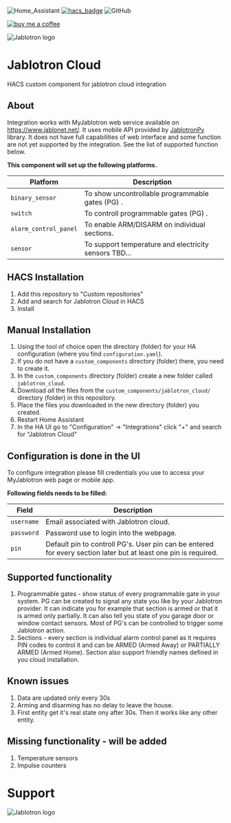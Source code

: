 ![Home_Assistant](https://img.shields.io/badge/Home-Assistant-blue)
[![hacs_badge](https://img.shields.io/badge/HACS-Custom-41BDF5.svg)](https://github.com/hacs/integration)
![GitHub](https://img.shields.io/github/license/viktak/ha-cc-openweathermap_all)

[![buy me a coffee](https://img.shields.io/badge/If%20you%20like%20it-Buy%20us%20a%20coffee-green.svg?style=for-the-badge)](https://www.buymeacoffee.com/michalbartP)

![Jablotron logo](https://github.com/Pigotka/ha-cc-jablotron-cloud/blob/main/logo.png)


# Jablotron Cloud

HACS custom component for jablotron cloud integration


## About

Integration works with MyJablotron web service available on https://www.jablonet.net/. It uses mobile API provided by [JablotronPy](https://github.com/fdegier/JablotronPy) library. It does not have full capabilities of web interface and some function are not yet supported by the integration. See the list of supported function below.

**This component will set up the following platforms.**

| Platform         | Description                         |
| ---------------- | ----------------------------------- |
| `binary_sensor`| To show uncontrollable programmable gates (PG) .   |
| `switch`| To controll programmable gates (PG) .   |
| `alarm_control_panel`| To enable ARM/DISARM on individual sections. |
| `sensor`| To support temperature and electricity sensors TBD... |

## HACS Installation

1. Add this repository to "Custom repositories"
2. Add and search for Jablotron Cloud in HACS
3. Install

## Manual Installation

1. Using the tool of choice open the directory (folder) for your HA configuration (where you find `configuration.yaml`).
2. If you do not have a `custom_components` directory (folder) there, you need to create it.
3. In the `custom_components` directory (folder) create a new folder called `jablotron_cloud`.
4. Download _all_ the files from the `custom_components/jablotron_cloud/` directory (folder) in this repository.
5. Place the files you downloaded in the new directory (folder) you created.
6. Restart Home Assistant
7. In the HA UI go to "Configuration" -> "Integrations" click "+" and search for "Jablotron Cloud"

## Configuration is done in the UI

To configure integration please fill credentials you use to access your MyJablotron web page or mobile app.

**Following fields needs to be filled:**

| Field         | Description                         |
| ---------------- | ----------------------------------- |
| `username` | Email associated with Jablotron cloud.   |
| `password` | Password use to login into the webpage. |
| `pin` | Default pin to controll PG's. User pin can be entered for every section later but at least one pin is required. |

## Supported functionality

1. Programmable gates - show status of every programmable gate in your system. PG can be created to signal any state you like by your Jablotron provider. It can indicate you for example that section is armed or that it is armed only partially. It can also tell you state of you garage door or window contact sensors. Most of PG's can be controlled to trigger some Jablotron action.
2. Sections - every section is individual alarm control panel as it requires PIN codes to control it and can be ARMED (Armed Away) or PARTIALLY ARMED (Armed Home). Section also support friendly names defined in you cloud installation.

## Known issues

1. Data are updated only every 30s
2. Arming and disarming has no delay to leave the house.
3. First entity get it's real state ony after 30s. Then it works like any other entity.

## Missing functionality - will be added

1. Temperature sensors
2. Impulse counters

# Support

![Jablotron logo](https://github.com/Pigotka/ha-cc-jablotron-cloud/blob/main/bmc_qr.png)
